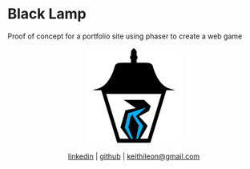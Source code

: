 # Black Lamp
Proof of concept for a portfolio site using phaser to create a web game

<p align="center">
  <a href="hhttps://keithleon.github.io/blacklamp">
    <img src="public/android-chrome-192x192.png" alt"black lamp">
  </a>
</p>
<p align="center">
  <a href="https://www.linkedin.com/in/keith-leon/">linkedin</a> | <a href="https://github.com/keithleon">github</a> | <a href="mailto:keithileon@gmail.com">keithileon@gmail.com</a>
</p>
